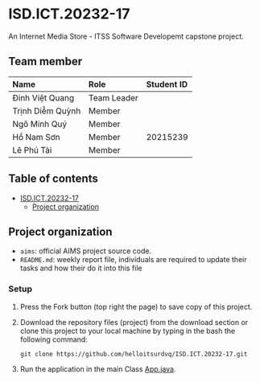 # ISD.ICT.20232-17
An Internet Media Store - ITSS Software Developemt capstone project.

## Team member
| Name             | Role        | Student ID |
|:-----------------| :---------- |:-----------|
| Đinh Việt Quang  | Team Leader |            |
| Trịnh Diễm Quỳnh | Member      |            |
| Ngô Minh Quý     | Member      |            |
| Hồ Nam Sơn       | Member      | 20215239    |
| Lê Phú Tài       | Member      |            |  

## Table of contents
-   [ISD.ICT.20232-17](#isdict20232-17)
    -   [Project organization](#project-organization)

## Project organization
- `aims`: official AIMS project source code.
- `README.md`: weekly report file, individuals are required to update their tasks and how their do it into this file

### Setup
1. Press the Fork button (top right the page) to save copy of this project.
2. Download the repository files (project) from the download section or clone this project to your local machine by typing in the bash the following command:

       git clone https://github.com/helloitsurdvq/ISD.ICT.20232-17.git
3. Run the application in the main Class [App.java](/app/App.java).